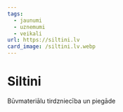 ```yaml
---
tags:
  - jaunumi
  - uznemumi
  - veikali
url: https://siltini.lv
card_image: /siltini.lv.webp
---
```


# Siltini

Būvmateriālu tirdzniecība un piegāde

